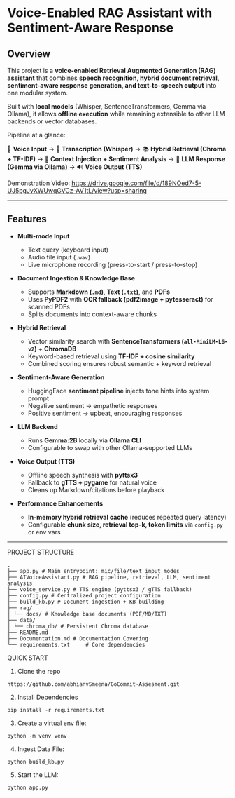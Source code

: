 # Voice-Enabled RAG Assistant with Sentiment-Aware Response  

## Overview  
This project is a **voice-enabled Retrieval Augmented Generation (RAG) assistant** that combines **speech recognition, hybrid document retrieval, sentiment-aware response generation, and text-to-speech output** into one modular system.  

Built with **local models** (Whisper, SentenceTransformers, Gemma via Ollama), it allows **offline execution** while remaining extensible to other LLM backends or vector databases.  

Pipeline at a glance:  

🎤 **Voice Input** → 📝 **Transcription (Whisper)** → 📚 **Hybrid Retrieval (Chroma + TF-IDF)** → 🧠 **Context Injection + Sentiment Analysis** → 🤖 **LLM Response (Gemma via Ollama)** → 🔊 **Voice Output (TTS)** 

Demonstration Video:
https://drive.google.com/file/d/189NOed7-5-UJ5pgJvXWUwqGVCz-AV1tL/view?usp=sharing

---

## Features  
- **Multi-mode Input**  
  - Text query (keyboard input)  
  - Audio file input (`.wav`)  
  - Live microphone recording (press-to-start / press-to-stop)  

- **Document Ingestion & Knowledge Base**  
  - Supports **Markdown (`.md`)**, **Text (`.txt`)**, and **PDFs**  
  - Uses **PyPDF2** with **OCR fallback (pdf2image + pytesseract)** for scanned PDFs  
  - Splits documents into context-aware chunks  

- **Hybrid Retrieval**  
  - Vector similarity search with **SentenceTransformers (`all-MiniLM-L6-v2`)** + **ChromaDB**  
  - Keyword-based retrieval using **TF-IDF + cosine similarity**  
  - Combined scoring ensures robust semantic + keyword retrieval  

- **Sentiment-Aware Generation**  
  - HuggingFace **sentiment pipeline** injects tone hints into system prompt  
  - Negative sentiment → empathetic responses  
  - Positive sentiment → upbeat, encouraging responses  

- **LLM Backend**  
  - Runs **Gemma:2B** locally via **Ollama CLI**  
  - Configurable to swap with other Ollama-supported LLMs  

- **Voice Output (TTS)**  
  - Offline speech synthesis with **pyttsx3**  
  - Fallback to **gTTS + pygame** for natural voice  
  - Cleans up Markdown/citations before playback  

- **Performance Enhancements**  
  - **In-memory hybrid retrieval cache** (reduces repeated query latency)  
  - Configurable **chunk size, retrieval top-k, token limits** via `config.py` or env vars  

---

PROJECT STRUCTURE
```
.
├── app.py # Main entrypoint: mic/file/text input modes
├── AIVoiceAssistant.py # RAG pipeline, retrieval, LLM, sentiment analysis 
├── voice_service.py # TTS engine (pyttsx3 / gTTS fallback)
├── config.py # Centralized project configuration
├── build_kb.py # Document ingestion + KB building
├── rag/
│ └── docs/ # Knowledge base documents (PDF/MD/TXT)
├── data/
│ └── chroma_db/ # Persistent Chroma database
├── README.md
├── Documentation.md # Documentation Covering
└── requirements.txt     # Core dependencies
```
QUICK START

1. Clone the repo
```
https://github.com/abhianvSmeena/GoCommit-Assesment.git
```

2. Install Dependencies
```
pip install -r requirements.txt
```

3. Create a virtual env file:
```
python -m venv venv
```

4. Ingest Data File:
```
python build_kb.py
```

5. Start the LLM:
```
python app.py
```
